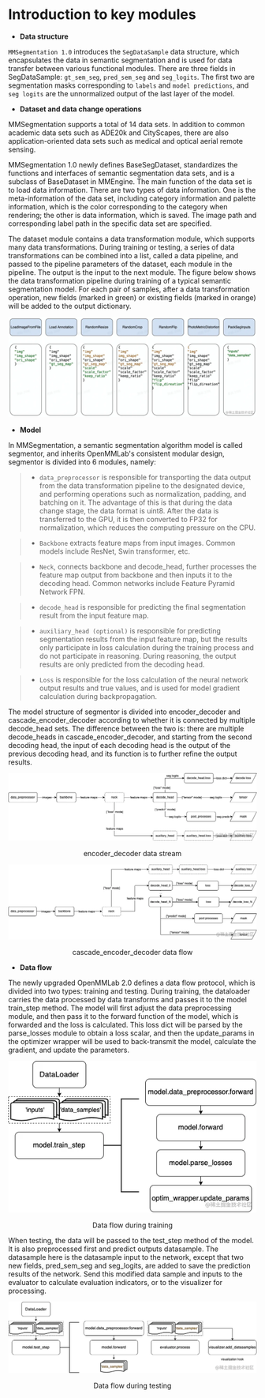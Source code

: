 # Introduction to key modules

- **Data structure**

`MMSegmentation 1.0` introduces the `SegDataSample` data structure, which encapsulates the data in semantic segmentation and is used for data transfer between various functional modules. There are three fields in SegDataSample: `gt_sem_seg`, `pred_sem_seg` and `seg_logits`. The first two are segmentation masks corresponding to `labels` and `model predictions`, and `seg logits` are the unnormalized output of the last layer of the model.

- **Dataset and data change operations**

MMSegmentation supports a total of 14 data sets. In addition to common academic data sets such as ADE20k and CityScapes, there are also application-oriented data sets such as medical and optical aerial remote sensing.

MMSegmentation 1.0 newly defines BaseSegDataset, standardizes the functions and interfaces of semantic segmentation data sets, and is a subclass of BaseDataset in MMEngine. The main function of the data set is to load data information. There are two types of data information. One is the meta-information of the data set, including category information and palette information, which is the color corresponding to the category when rendering; the other is data information, which is saved. The image path and corresponding label path in the specific data set are specified.

The dataset module contains a data transformation module, which supports many data transformations. During training or testing, a series of data transformations can be combined into a list, called a data pipeline, and passed to the pipeline parameters of the dataset, each module in the pipeline. The output is the input to the next module.
The figure below shows the data transformation pipeline during training of a typical semantic segmentation model. For each pair of samples, after a data transformation operation, new fields (marked in green) or existing fields (marked in orange) will be added to the output dictionary.

![data_trans](figures/data_transformation_pipeline.awebp)

- **Model**

In MMSegmentation, a semantic segmentation algorithm model is called segmentor, and inherits OpenMMLab's consistent modular design, segmentor is divided into 6 modules, namely:

> - `data_preprocessor` is responsible for transporting the data output from the data transformation pipeline to the designated device, and performing operations such as normalization, padding, and batching on it. The advantage of this is that during the data change stage, the data format is uint8. After the data is transferred to the GPU, it is then converted to FP32 for normalization, which reduces the computing pressure on the CPU.

> - `Backbone` extracts feature maps from input images. Common models include ResNet, Swin transformer, etc.

> - `Neck`, connects backbone and decode_head, further processes the feature map output from backbone and then inputs it to the decoding head. Common networks include Feature Pyramid Network FPN.

> - `decode_head` is responsible for predicting the final segmentation result from the input feature map.

> - `auxiliary_head (optional)` is responsible for predicting segmentation results from the input feature map, but the results only participate in loss calculation during the training process and do not participate in reasoning. During reasoning, the output results are only predicted from the decoding head.

> - `Loss` is responsible for the loss calculation of the neural network output results and true values, and is used for model gradient calculation during backpropagation.

The model structure of segmentor is divided into encoder_decoder and cascade_encoder_decoder according to whether it is connected by multiple decode_head sets. The difference between the two is: there are multiple decode_heads in cascade_encoder_decoder, and starting from the second decoding head, the input of each decoding head is the output of the previous decoding head, and its function is to further refine the output results.

<p align="center">
  <img src="figures/encoder_decoder_data_stream.awebp" />
</p>

<p align="center">
  encoder_decoder data stream
</p>

<p align="center">
  <img src="figures/cascade_encoder_decoder_data_flow.awebp" />
</p>
<p align="center">
  cascade_encoder_decoder data flow
</p>

- **Data flow**

The newly upgraded OpenMMLab 2.0 defines a data flow protocol, which is divided into two types: training and testing. During training, the dataloader carries the data processed by data transforms and passes it to the model train_step method. The model will first adjust the data preprocessing module, and then pass it to the forward function of the model, which is forwarded and the loss is calculated. This loss dict will be parsed by the parse_losses module to obtain a loss scalar, and then the update_params in the optimizer wrapper will be used to back-transmit the model, calculate the gradient, and update the parameters.

<p align="center">
  <img src="figures/data_flow.awebp" />
</p>  
<p align="center">
  Data flow during training
</p>

When testing, the data will be passed to the test_step method of the model. It is also preprocessed first and predict outputs datasample. The datasample here is the datasample input to the network, except that two new fields, pred_sem_seg and seg_logits, are added to save the prediction results of the network. Send this modified data sample and inputs to the evaluator to calculate evaluation indicators, or to the visualizer for processing.

<p align="center">
  <img src="figures/data_flow_testing.awebp" />
</p>  
<p align="center">
  Data flow during testing
</p>
